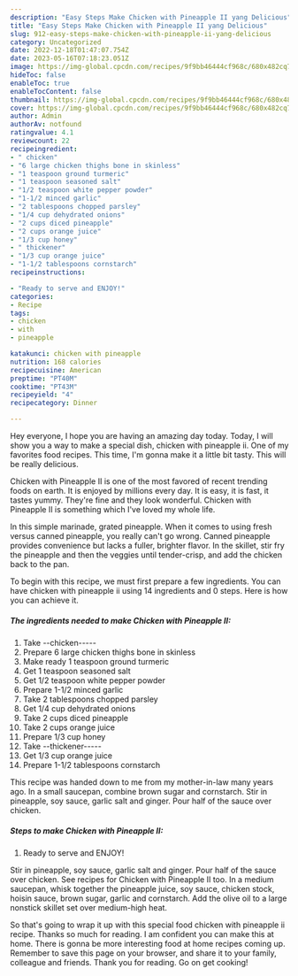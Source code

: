 ```yaml
---
description: "Easy Steps Make Chicken with Pineapple II yang Delicious"
title: "Easy Steps Make Chicken with Pineapple II yang Delicious"
slug: 912-easy-steps-make-chicken-with-pineapple-ii-yang-delicious
category: Uncategorized
date: 2022-12-18T01:47:07.754Z
date: 2023-05-16T07:18:23.051Z
image: https://img-global.cpcdn.com/recipes/9f9bb46444cf968c/680x482cq70/chicken-with-pineapple-ii-recipe-main-photo.jpg
hideToc: false
enableToc: true
enableTocContent: false
thumbnail: https://img-global.cpcdn.com/recipes/9f9bb46444cf968c/680x482cq70/chicken-with-pineapple-ii-recipe-main-photo.jpg
cover: https://img-global.cpcdn.com/recipes/9f9bb46444cf968c/680x482cq70/chicken-with-pineapple-ii-recipe-main-photo.jpg
author: Admin
authorAv: notfound
ratingvalue: 4.1
reviewcount: 22
recipeingredient:
- " chicken"
- "6 large chicken thighs bone in skinless"
- "1 teaspoon ground turmeric"
- "1 teaspoon seasoned salt"
- "1/2 teaspoon white pepper powder"
- "1-1/2 minced garlic"
- "2 tablespoons chopped parsley"
- "1/4 cup dehydrated onions"
- "2 cups diced pineapple"
- "2 cups orange juice"
- "1/3 cup honey"
- " thickener"
- "1/3 cup orange juice"
- "1-1/2 tablespoons cornstarch"
recipeinstructions:

- "Ready to serve and ENJOY!"
categories:
- Recipe
tags:
- chicken
- with
- pineapple

katakunci: chicken with pineapple 
nutrition: 168 calories
recipecuisine: American
preptime: "PT40M"
cooktime: "PT43M"
recipeyield: "4"
recipecategory: Dinner

---
```



Hey everyone, I hope you are having an amazing day today. Today, I will show you a way to make a special dish, chicken with pineapple ii. One of my favorites food recipes. This time, I'm gonna make it a little bit tasty. This will be really delicious.

Chicken with Pineapple II is one of the most favored of recent trending foods on earth. It is enjoyed by millions every day. It is easy, it is fast, it tastes yummy. They're fine and they look wonderful. Chicken with Pineapple II is something which I've loved my whole life.

In this simple marinade, grated pineapple. When it comes to using fresh versus canned pineapple, you really can&#39;t go wrong. Canned pineapple provides convenience but lacks a fuller, brighter flavor. In the skillet, stir fry the pineapple and then the veggies until tender-crisp, and add the chicken back to the pan.


To begin with this recipe, we must first prepare a few ingredients. You can have chicken with pineapple ii using 14 ingredients and 0 steps. Here is how you can achieve it.

<!--inarticleads1-->

##### The ingredients needed to make Chicken with Pineapple II:

1. Take  --chicken-----
1. Prepare 6 large chicken thighs bone in skinless
1. Make ready 1 teaspoon ground turmeric
1. Get 1 teaspoon seasoned salt
1. Get 1/2 teaspoon white pepper powder
1. Prepare 1-1/2 minced garlic
1. Take 2 tablespoons chopped parsley
1. Get 1/4 cup dehydrated onions
1. Take 2 cups diced pineapple
1. Take 2 cups orange juice
1. Prepare 1/3 cup honey
1. Take  --thickener-----
1. Get 1/3 cup orange juice
1. Prepare 1-1/2 tablespoons cornstarch


This recipe was handed down to me from my mother-in-law many years ago. In a small saucepan, combine brown sugar and cornstarch. Stir in pineapple, soy sauce, garlic salt and ginger. Pour half of the sauce over chicken. 

<!--inarticleads2-->

##### Steps to make Chicken with Pineapple II:


1. Ready to serve and ENJOY!

Stir in pineapple, soy sauce, garlic salt and ginger. Pour half of the sauce over chicken. See recipes for Chicken with Pineapple II too. In a medium saucepan, whisk together the pineapple juice, soy sauce, chicken stock, hoisin sauce, brown sugar, garlic and cornstarch. Add the olive oil to a large nonstick skillet set over medium-high heat. 

So that's going to wrap it up with this special food chicken with pineapple ii recipe. Thanks so much for reading. I am confident you can make this at home. There is gonna be more interesting food at home recipes coming up. Remember to save this page on your browser, and share it to your family, colleague and friends. Thank you for reading. Go on get cooking!
